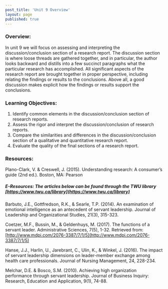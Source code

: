 ```yaml
---
post_title: 'Unit 9 Overview'
layout: page
published: true
---
```


### Overview:

In unit 9 we will focus on assessing and interpreting the discussion/conclusion section of a research report.  The discussion section is where loose threads are gathered together, and in particular, the author looks backward and distills into a few succinct paragraphs what the particular research has accomplished.  All significant aspects of the research report are brought together in proper perspective, including relating the findings or results to the conclusions.  Above all, a good discussion makes explicit how the findings or results support the conclusions.

### Learning Objectives:

1. Identify common elements in the discussion/conclusion section of research reports.
2. Assess the rigor and interpret the discussion/conclusion of research reports.
3. Compare the similarities and differences in the discussion/conclusion section of a qualitative and quantitative research report.
4. Evaluate the quality of the final sections of a research report.

### Resources:

Plano-Clark, V. & Creswell, J. \(2015\). Understanding research: A consumer’s guide \(2nd ed.\). Boston, MA: Pearson

##### E-Resources: The articles below can be found through the TWU library [https://www.twu.ca/library](https://www.twu.ca/library)

Barbuto, J.E., Gottfredson, R.K., & Searle, T.P. \(2014\). An examination of emotional intelligence as an antecedent of servant leadership.  Journal of Leadership and Organizational Studies, 21\(3\), 315-323. 

Coetzer, M.F., Bussin, M., & Geldenhuys, M. \(2017\). The functions of a servant leader. Administrative Sciences, 7\(5\), 1-32. Retrieved from: [http://www.mdpi.com/2076-3387/7/1/5](http://www.mdpi.com/2076-3387/7/1/5)

Hanse, J.J., Harlin, U., Jarebrant, C., Ulin, K., & Winkel, J. \(2016\). The impact of servant leadership dimensions on leader-member exchange among health care professionals. Journal of Nursing Management, 24, 228-234.

Melchar, D.E. & Bosco, S.M. \(2010\). Achieving high organization performance through servant leadership. Journal of Business Inquiry: Research, Education and Application, 9\(1\), 74-88. 

